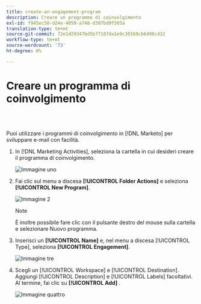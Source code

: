 ```yaml
---
title: create-an-engagement-program
description: Creare un programma di coinvolgimento
exl-id: f945ec50-d24e-4059-a748-d387bd9f505a
translation-type: tm+mt
source-git-commit: 72e1d29347bd5b77107da1e9c30169cb6490c432
workflow-type: tm+mt
source-wordcount: '73'
ht-degree: 0%

---
```


# Creare un programma di coinvolgimento

<br> 

Puoi utilizzare i programmi di coinvolgimento in [!DNL Marketo] per sviluppare e-mail con facilità.

1. In [!DNL Marketing Activities], seleziona la cartella in cui desideri creare il programma di coinvolgimento.

   ![Immagine uno](/help/sky/assets/engagement-programs/create-an-engagement-program/create-an-engagement-program-1.png)

1. Fai clic sul menu a discesa **[!UICONTROL Folder Actions]** e seleziona **[!UICONTROL New Program]**.

   ![Immagine 2](/help/sky/assets/engagement-programs/create-an-engagement-program/create-an-engagement-program-2.png)

   >[!NOTE]
   >
   >È inoltre possibile fare clic con il pulsante destro del mouse sulla cartella e selezionare Nuovo programma.

1. Inserisci un **[!UICONTROL Name]** e, nel menu a discesa [!UICONTROL Type], seleziona **[!UICONTROL Engagement]**.

   ![Immagine tre](/help/sky/assets/engagement-programs/create-an-engagement-program/create-an-engagement-program-3.png)

1. Scegli un [!UICONTROL Workspace] e [!UICONTROL Destination]. Aggiungi [!UICONTROL Description] e [!UICONTROL Labels] facoltativi. Al termine, fai clic su **[!UICONTROL Add]** .

   ![Immagine quattro](/help/sky/assets/engagement-programs/create-an-engagement-program/create-an-engagement-program-4.png)
